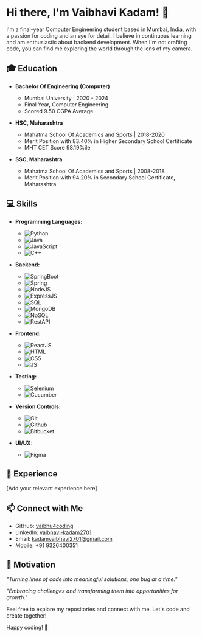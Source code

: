 # Hi there, I'm Vaibhavi Kadam! 👋

I'm a final-year Computer Engineering student based in Mumbai, India, with a passion for coding and an eye for detail. I believe in continuous learning and am enthusiastic about backend development. When I'm not crafting code, you can find me exploring the world through the lens of my camera.

## 🎓 Education

- **Bachelor Of Engineering (Computer)**
  - Mumbai University | 2020 - 2024
  - Final Year, Computer Engineering
  - Scored 9.50 CGPA Average

- **HSC, Maharashtra**
  - Mahatma School Of Academics and Sports | 2018-2020
  - Merit Position with 83.40% in Higher Secondary School Certificate
  - MHT CET Score 98.19%ile

- **SSC, Maharashtra**
  - Mahatma School Of Academics and Sports | 2008-2018
  - Merit Position with 94.20% in Secondary School Certificate, Maharashtra

## 💻 Skills

- **Programming Languages:**
  - ![Python](https://img.shields.io/badge/-Python-blue?style=flat&logo=python&logoColor=white)
  - ![Java](https://img.shields.io/badge/-Java-orange?style=flat&logo=java&logoColor=white)
  - ![JavaScript](https://img.shields.io/badge/-JavaScript-yellow?style=flat&logo=javascript&logoColor=white)
  - ![C++](https://img.shields.io/badge/-C++-blueviolet?style=flat&logo=c%2B%2B&logoColor=white)

- **Backend:**
  - ![SpringBoot](https://img.shields.io/badge/-SpringBoot-success?style=flat&logo=spring&logoColor=white)
  - ![Spring](https://img.shields.io/badge/-Spring-brightgreen?style=flat&logo=spring&logoColor=white)
  - ![NodeJS](https://img.shields.io/badge/-NodeJS-green?style=flat&logo=node.js&logoColor=white)
  - ![ExpressJS](https://img.shields.io/badge/-ExpressJS-lightgrey?style=flat&logo=express&logoColor=white)
  - ![SQL](https://img.shields.io/badge/-SQL-blue?style=flat&logo=sql&logoColor=white)
  - ![MongoDB](https://img.shields.io/badge/-MongoDB-success?style=flat&logo=mongodb&logoColor=white)
  - ![NoSQL](https://img.shields.io/badge/-NoSQL-yellowgreen?style=flat)
  - ![RestAPI](https://img.shields.io/badge/-RestAPI-darkgreen?style=flat)

- **Frontend:**
  - ![ReactJS](https://img.shields.io/badge/-ReactJS-blue?style=flat&logo=react&logoColor=white)
  - ![HTML](https://img.shields.io/badge/-HTML-orange?style=flat&logo=html5&logoColor=white)
  - ![CSS](https://img.shields.io/badge/-CSS-blueviolet?style=flat&logo=css3&logoColor=white)
  - ![JS](https://img.shields.io/badge/-JS-yellow?style=flat&logo=javascript&logoColor=white)

- **Testing:**
  - ![Selenium](https://img.shields.io/badge/-Selenium-success?style=flat&logo=selenium&logoColor=white)
  - ![Cucumber](https://img.shields.io/badge/-Cucumber-darkgreen?style=flat)

- **Version Controls:**
  - ![Git](https://img.shields.io/badge/-Git-orange?style=flat&logo=git&logoColor=white)
  - ![Github](https://img.shields.io/badge/-Github-brightgreen?style=flat&logo=github&logoColor=white)
  - ![Bitbucket](https://img.shields.io/badge/-Bitbucket-darkblue?style=flat&logo=bitbucket&logoColor=white)

- **UI/UX:**
  - ![Figma](https://img.shields.io/badge/-Figma-purple?style=flat&logo=figma&logoColor=white)

## 🚀 Experience

[Add your relevant experience here]

## 📫 Connect with Me

- GitHub: [vaibhu4coding](https://github.com/vaibhu4coding)
- LinkedIn: [vaibhavi-kadam2701](https://www.linkedin.com/in/vaibhavi-kadam2701/)
- Email: kadamvaibhavi2701@gmail.com
- Mobile: +91 9326400351

## 🌟 Motivation

*"Turning lines of code into meaningful solutions, one bug at a time."*

*"Embracing challenges and transforming them into opportunities for growth."*

Feel free to explore my repositories and connect with me. Let's code and create together!

Happy coding! 🚀

